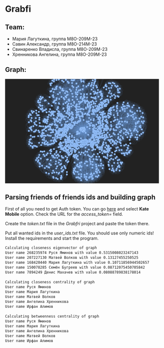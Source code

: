 # Grabfi

## Team:
- Мария Лагуткина, группа М8О-209М-23
- Савин Александр, группа М8О-214М-23
- Свинаренко Владисла, группа М8О-209М-23
- Хренникова Ангелина, группа М8О-209М-23

## Graph:

![img](https://github.com/Brinckley/Data_Processing_And_Analysis/blob/main/Grabfri/full_graph_img.png)

## Parsing friends of friends ids and building graph

First of all you need to get Auth token. You can go [here](https://vkhost.github.io/) and select **Kate Mobile** option. Check the URL for the *access_token=* field.

Create the *token.txt* file in the *Grabfri* project and paste the token there.

Put all wanted ids in the *user_ids.txt* file. You should use only numeric ids!
Install the requirements and start the program.

```
Calculating closeness eigenvector of graph
User name 268235974 Руся Яминов with value 0.5315008023247143
User name 207227130 Матвей Волков with value 0.13127455250525
User name 168420440 Мария Лагуткина with value 0.10711856944502657
User name 150078285 Семён Бугреев with value 0.08712075450705842
User name 7894249 Денис Махачев with value 0.08088789838178014
 
Calculating closeness centrality of graph
User name Руся Яминов 
User name Мария Лагуткина
User name Матвей Волков
User name Ангелина Хренникова
User name Ирфан Алимов

Calculating betweenness centrality of graph
User name Руся Яминов 
User name Мария Лагуткина
User name Ангелина Хренникова
User name Матвей Волков
User name Ирфан Алимов
```
